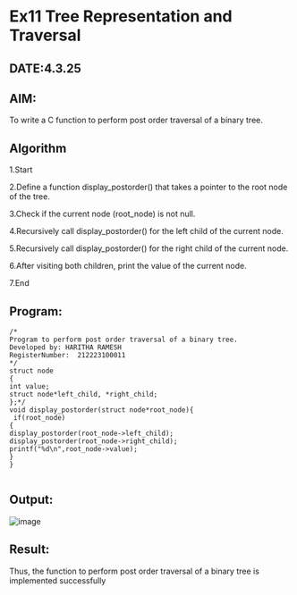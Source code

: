# Ex11 Tree Representation and Traversal
## DATE:4.3.25
## AIM:
To write a C function to perform post order traversal of a binary tree.

## Algorithm
1.Start

2.Define a function display_postorder() that takes a pointer to the root node of the tree.

3.Check if the current node (root_node) is not null.

4.Recursively call display_postorder() for the left child of the current node.

5.Recursively call display_postorder() for the right child of the current node.

6.After visiting both children, print the value of the current node.

7.End 

## Program:
```
/*
Program to perform post order traversal of a binary tree.
Developed by: HARITHA RAMESH
RegisterNumber:  212223100011
*/
struct node
{
int value;
struct node*left_child, *right_child;
};*/
void display_postorder(struct node*root_node){
 if(root_node)
{
display_postorder(root_node->left_child);
display_postorder(root_node->right_child);
printf("%d\n",root_node->value);
}
}


```

## Output:

![image](https://github.com/user-attachments/assets/c13a92b7-07d8-4492-a48c-3737cc6efc36)


## Result:
Thus, the function to perform post order traversal of a binary tree is implemented successfully
